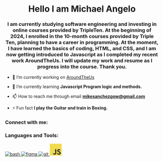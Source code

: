 <h1 align="center">Hello I am Michael Angelo</h1>
<h3 align="center">I am currently studying software engineering and investing in online courses provided by TripleTen.  At the beginning of 2024, I enrolled in the 10-month courses provided by Triple Ten, planning to have a career in programming. At the moment, I have learned the basics of coding, HTML, and CSS, and I am now getting introduced to Javascript as I completed my recent work AroundTheUs. I will update my work and resume as I progress into the course. Thank you.</h3>

- 🔭 I’m currently working on [AroundTheUs](https://github.com/MikeAngelo294/se_project_aroundtheus)

- 🌱 I’m currently learning **Javascript Program logic and methods.**

- 📫 How to reach me through email **mikesanchezgow@gmail.com**

- ⚡ Fun fact **I play the Guitar and train in Boxing.**

<h3 align="left">Connect with me:</h3>
<p align="left">
</p>

<h3 align="left">Languages and Tools:</h3>
<p align="left"> <a href="https://www.gnu.org/software/bash/" target="_blank" rel="noreferrer"> <img src="https://www.vectorlogo.zone/logos/gnu_bash/gnu_bash-icon.svg" alt="bash" width="40" height="40"/> </a> <a href="https://www.figma.com/" target="_blank" rel="noreferrer"> <img src="https://www.vectorlogo.zone/logos/figma/figma-icon.svg" alt="figma" width="40" height="40"/> </a> <a href="https://git-scm.com/" target="_blank" rel="noreferrer"> <img src="https://www.vectorlogo.zone/logos/git-scm/git-scm-icon.svg" alt="git" width="40" height="40"/> </a> <a href="https://developer.mozilla.org/en-US/docs/Web/JavaScript" target="_blank" rel="noreferrer"> <img src="https://raw.githubusercontent.com/devicons/devicon/master/icons/javascript/javascript-original.svg" alt="javascript" width="40" height="40"/> </a> </p>

